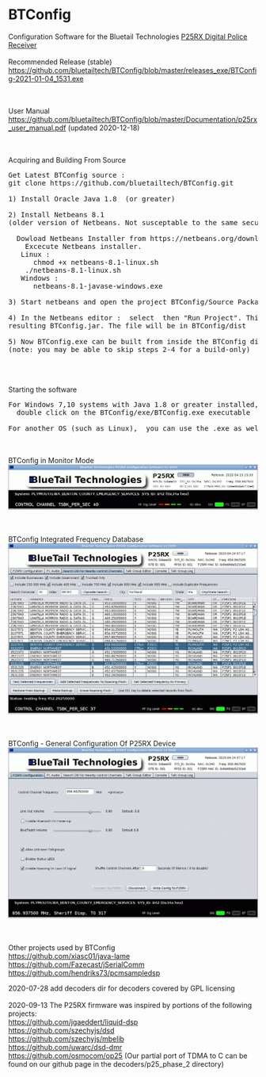 
# BTConfig
Configuration Software for the Bluetail Technologies <a href="https://bluetailtechnologies.com/products/p25rx-digital-police-receiver"> P25RX Digital Police Receiver </a> 
<BR>
<BR>Recommended Release (stable)  
https://github.com/bluetailtech/BTConfig/blob/master/releases_exe/BTConfig-2021-01-04_1531.exe 
  
<BR><BR>User Manual
https://github.com/bluetailtech/BTConfig/blob/master/Documentation/p25rx_user_manual.pdf  (updated 2020-12-18)


<BR><BR>Acquiring and Building From Source
<PRE>
Get Latest BTConfig source :
git clone https://github.com/bluetailtech/BTConfig.git

1) Install Oracle Java 1.8  (or greater)

2) Install Netbeans 8.1   
(older version of Netbeans. Not susceptable to the same security issues that some newer versions are )
  
  Dowload Netbeans Installer from https://netbeans.org/downloads/old/8.1/
    Excecute Netbeans installer.
   Linux :
      chmod +x netbeans-8.1-linux.sh
    ./netbeans-8.1-linux.sh
   Windows :
      netbeans-8.1-javase-windows.exe

3) Start netbeans and open the project BTConfig/Source Packages/btconfig/BTFrame.java

4) In the Netbeans editor :  select <Run> then "Run Project". This will build and execute the 
resulting BTConfig.jar. The file will be in BTConfig/dist

5) Now BTConfig.exe can be built from inside the BTConfig directory with 'sh build.sh' or 'ant exe' 
(note: you may be able to skip steps 2-4 for a build-only)

</PRE>
<BR><BR>
Starting the software
<PRE>
For Windows 7,10 systems with Java 1.8 or greater installed,  
  double click on the BTConfig/exe/BTConfig.exe executable
  
For another OS (such as Linux),  you can use the .exe as well.  Start with 'java -jar BTConfig.exe'
</PRE>
    
<BR><BR>BTConfig in Monitor Mode  
<img src="https://raw.githubusercontent.com/bluetailtech/BTConfig/master/images/ss1.png">

<BR><BR>BTConfig Integrated Frequency Database
<img src="https://raw.githubusercontent.com/bluetailtech/BTConfig/master/images/ss4.png">
  
<BR><BR>BTConfig - General Configuration Of P25RX Device
<img src="https://raw.githubusercontent.com/bluetailtech/BTConfig/master/images/ss2.png">
  
 <BR><BR>
Other projects used by BTConfig
<BR>
https://github.com/xiasc01/java-lame
<BR>
https://github.com/Fazecast/jSerialComm
<BR>
https://github.com/hendriks73/pcmsampledsp

2020-07-28
add decoders dir for decoders covered by GPL licensing
<BR><BR>
2020-09-13 The P25RX firmware was inspired by portions of the following projects:<BR>
https://github.com/jgaeddert/liquid-dsp<BR>
https://github.com/szechyjs/dsd<BR>
https://github.com/szechyjs/mbelib<BR>
https://github.com/uwarc/dsd-dmr<BR>
https://github.com/osmocom/op25  (Our partial port of TDMA to C can be found on our github page in the decoders/p25_phase_2 directory)
